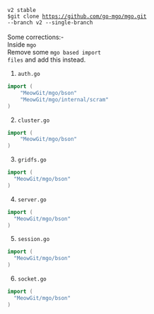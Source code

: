 <code>v2 stable</code><br>
<code>$git clone https://github.com/go-mgo/mgo.git --branch v2 --single-branch</code><br>
<br>
Some corrections:- <br>
Inside <code>mgo</code><br>
Remove some <code>mgo based import files</code> and add this instead.
1. <code>auth.go</code> <br>
```go
import (
	"MeowGit/mgo/bson"
	"MeowGit/mgo/internal/scram"
)
```
2. <code>cluster.go</code><br>
```go
import (
	"MeowGit/mgo/bson"
)
```
3. <code>gridfs.go</code><br>
```go
import (
  "MeowGit/mgo/bson"
)
```
4. <code>server.go</code><br>
```go
import (
  "MeowGit/mgo/bson"
)
```
5. <code>session.go</code><br>
```go
import (
  "MeowGit/mgo/bson"
)
```
6. <code>socket.go</code><br>
```go
import (
  "MeowGit/mgo/bson"
)
```
